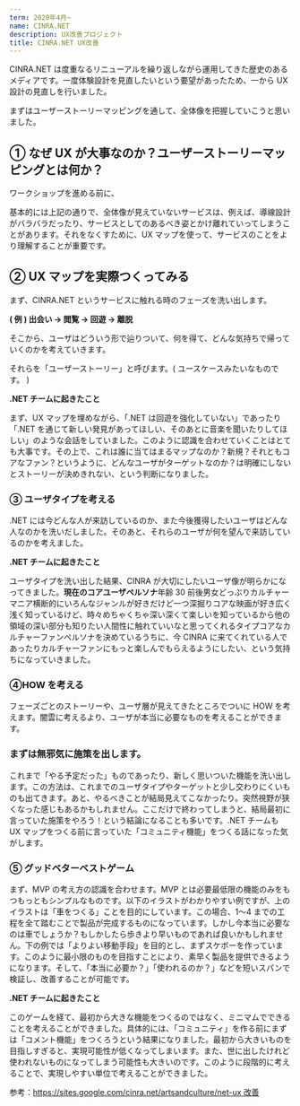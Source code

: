 ```yaml
---
term: 2020年4月~
name: CINRA.NET
description: UX改善プロジェクト
title: CINRA.NET UX改善
---
```


CINRA.NET は度重なるリニューアルを繰り返しながら運用してきた歴史のあるメディアです。一度体験設計を見直したいという要望があったため、一から UX 設計の見直しを行いました。

まずはユーザーストーリーマッピングを通して、全体像を把握していこうと思いました。

## ① なぜ UX が大事なのか？ユーザーストーリーマッピングとは何か？

ワークショップを進める前に、

基本的には上記の通りで、全体像が見えていないサービスは、例えば、導線設計がバラバラだったり、サービスとしてのあるべき姿とかけ離れていってしまうことがあります。それをなくすために、UX マップを使って、サービスのことをより理解することが重要です。

## ② UX マップを実際つくってみる

まず、CINRA.NET というサービスに触れる時のフェーズを洗い出します。

**( 例 ) 出会い → 閲覧 → 回遊 → 離脱**

そこから、ユーザはどういう形で辿りついて、何を得て、どんな気持ちで帰っていくのかを考えていきます。

それらを「ユーザーストーリー」と呼びます。( ユースケースみたいなものです。 )

**.NET チームに起きたこと**

まず、UX マップを埋めながら、「.NET は回遊を強化していない」であったり「.NET を通じて新しい発見があってほしい、そのあとに音楽を聞いたりしてほしい」のような会話をしていました。このように認識を合わせていくことはとても大事です。その上で、これは誰に当てはまるマップなのか？新規？それともコアなファン？というように、どんなユーザがターゲットなのか？は明確にしないとストーリーが決めきれない、という判断になりました。

### ③ ユーザタイプを考える

.NET には今どんな人が来訪しているのか、また今後獲得したいユーザはどんな人なのかを洗いだしました。そのあと、それらのユーザが何を望んで来訪しているのかを考えました。

**.NET チームに起きたこと**

ユーザタイプを洗い出した結果、CINRA が大切にしたいユーザ像が明らかになってきました。**現在のコアユーザペルソナ**年齢 30 前後男女どっぷりカルチャーマニア横断的にいろんなジャンルが好きだけど一つ深掘りコアな映画が好き広く浅く知っているけど、時々めちゃくちゃ深い深くて楽しいを知っているから他の領域の深い部分も知りたい人間性に触れていいなと思ってくれるタイプコアなカルチャーファンペルソナを決めているうちに、今 CINRA に来てくれている人であったりカルチャーファンにもっと楽しんでもらえるようにしたい、という気持ちになっていきました。

### ④HOW を考える

フェーズごとのストーリーや、ユーザ層が見えてきたところでついに HOW を考えます。闇雲に考えるより、ユーザが本当に必要なものを考えることができます。

### まずは無邪気に施策を出します。

これまで「やる予定だった」ものであったり、新しく思いついた機能を洗い出します。この方法は、これまでのユーザタイプやターゲットと少し交わりにくいものも出てきます。あと、やるべきことが結局見えてこなかったり。突然視野が狭くなった感じもあるかもしれません。ここだけで終わってしまうと、結局最初に言っていた施策をやろう！という結論になることも多いです。.NET チームも UX マップをつくる前に言っていた「コミュニティ機能」をつくる話になった気がします。

### ⑤ グッドベターベストゲーム

まず、MVP の考え方の認識を合わせます。MVP とは必要最低限の機能のみをもつもっともシンプルなものです。以下のイラストがわかりやすい例ですが、上のイラストは「車をつくる」ことを目的にしています。この場合、1〜4 までの工程を全て踏むことで製品が完成するものになっています。しかし今本当に必要なのは車でしょうか？もしかしたら歩きより早いものであれば良いかもしれません。下の例では「よりよい移動手段」を目的とし、まずスケボーを作っています。このように最小限のものを目指すことにより、素早く製品を提供できるようになります。そして、「本当に必要か？」「使われるのか？」などを短いスパンで検証し、改善することが可能です。

**.NET チームに起きたこと**

このゲームを経て、最初から大きな機能をつくるのではなく、ミニマムでできることを考えることができました。具体的には、「コミュニティ」を作る前にまずは「コメント機能」をつくろうという結果になりました。最初から大きいものを目指しすぎると、実現可能性が低くなってしまいます。また、世に出したけれど使われないものになってしまう可能性も大きいのです。このように段階的に考えることで、実現しやすい単位で考えることができました。

参考：[https://sites.google.com/cinra.net/artsandculture/net-ux 改善](https://sites.google.com/cinra.net/artsandculture/net-ux%E6%94%B9%E5%96%84)
